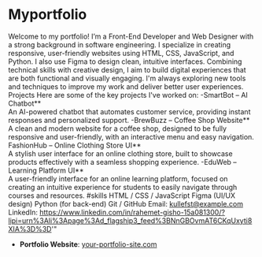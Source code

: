 # Myportfolio
Welcome to my portfolio! I’m a Front-End Developer and Web Designer with a strong background in software engineering. I specialize in creating responsive, user-friendly websites using HTML, CSS, JavaScript, and Python. I also use Figma to design clean, intuitive interfaces. Combining technical skills with creative design, I aim to build digital experiences that are both functional and visually engaging. I'm always exploring new tools and techniques to improve my work and deliver better user experiences.
Projects
Here are some of the key projects I've worked on:
-SmartBot – AI Chatbot**  
  An AI-powered chatbot that automates customer service, providing instant responses and personalized support.
-BrewBuzz – Coffee Shop Website**  
  A clean and modern website for a coffee shop, designed to be fully responsive and user-friendly, with an interactive menu and easy navigation.
FashionHub – Online Clothing Store UI**  
  A stylish user interface for an online clothing store, built to showcase products effectively with a seamless shopping experience.
-EduWeb – Learning Platform UI**  
  A user-friendly interface for an online learning platform, focused on creating an intuitive experience for students to easily navigate through courses and resources.
#skills
 HTML / CSS / JavaScript
 Figma (UI/UX design)
 Python (for back-end)
 Git / GitHub
 Email: kullefst@example.com  
 LinkedIn: https://www.linkedin.com/in/rahemet-gisho-15a081300/?lipi=urn%3Ali%3Apage%3Ad_flagship3_feed%3BNnGBOvmAT6CKqUxyti8XIA%3D%3D'" 
- **Portfolio Website**: [your-portfolio-site.com](https://your-portfolio-site.com)
